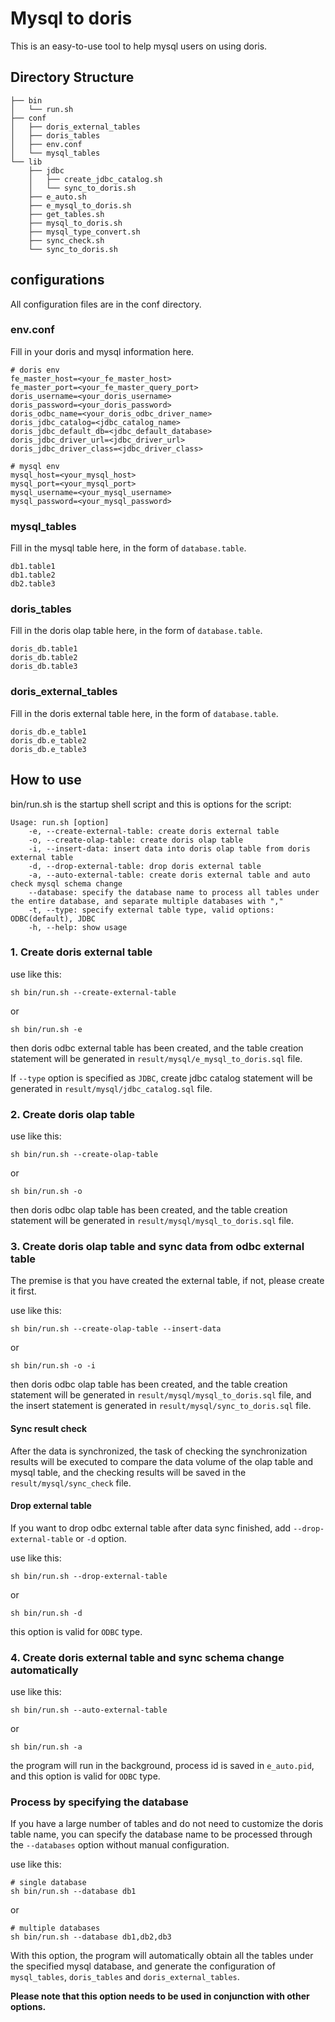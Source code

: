 <!-- 
Licensed to the Apache Software Foundation (ASF) under one
or more contributor license agreements.  See the NOTICE file
distributed with this work for additional information
regarding copyright ownership.  The ASF licenses this file
to you under the Apache License, Version 2.0 (the
"License"); you may not use this file except in compliance
with the License.  You may obtain a copy of the License at

  http://www.apache.org/licenses/LICENSE-2.0

Unless required by applicable law or agreed to in writing,
software distributed under the License is distributed on an
"AS IS" BASIS, WITHOUT WARRANTIES OR CONDITIONS OF ANY
KIND, either express or implied.  See the License for the
specific language governing permissions and limitations
under the License.
-->

# Mysql to doris

This is an easy-to-use tool to help mysql users on using doris.

## Directory Structure
```text
├── bin
│   └── run.sh
├── conf
│   ├── doris_external_tables
│   ├── doris_tables
│   ├── env.conf
│   └── mysql_tables
└── lib
    ├── jdbc
    │   ├── create_jdbc_catalog.sh
    │   └── sync_to_doris.sh
    ├── e_auto.sh
    ├── e_mysql_to_doris.sh
    ├── get_tables.sh
    ├── mysql_to_doris.sh
    ├── mysql_type_convert.sh
    ├── sync_check.sh
    └── sync_to_doris.sh
```

## configurations

All configuration files are in the conf directory.

### env.conf
Fill in your doris and mysql information here.
```text
# doris env
fe_master_host=<your_fe_master_host>
fe_master_port=<your_fe_master_query_port>
doris_username=<your_doris_username>
doris_password=<your_doris_password>
doris_odbc_name=<your_doris_odbc_driver_name>
doris_jdbc_catalog=<jdbc_catalog_name>
doris_jdbc_default_db=<jdbc_default_database>
doris_jdbc_driver_url=<jdbc_driver_url>
doris_jdbc_driver_class=<jdbc_driver_class>

# mysql env
mysql_host=<your_mysql_host>
mysql_port=<your_mysql_port>
mysql_username=<your_mysql_username>
mysql_password=<your_mysql_password>
```

### mysql_tables
Fill in the mysql table here, in the form of `database.table`.
```text
db1.table1
db1.table2
db2.table3
```

### doris_tables
Fill in the doris olap table here, in the form of `database.table`.
```text
doris_db.table1
doris_db.table2
doris_db.table3
```

### doris_external_tables
Fill in the doris external table here, in the form of `database.table`.
```text
doris_db.e_table1
doris_db.e_table2
doris_db.e_table3
```

## How to use
bin/run.sh is the startup shell script and this is options for the script:
```shell
Usage: run.sh [option]
    -e, --create-external-table: create doris external table
    -o, --create-olap-table: create doris olap table
    -i, --insert-data: insert data into doris olap table from doris external table
    -d, --drop-external-table: drop doris external table
    -a, --auto-external-table: create doris external table and auto check mysql schema change
    --database: specify the database name to process all tables under the entire database, and separate multiple databases with ","
    -t, --type: specify external table type, valid options: ODBC(default), JDBC
    -h, --help: show usage
```

### 1. Create doris external table
use like this: 
```shell
sh bin/run.sh --create-external-table
```
or
```shell
sh bin/run.sh -e
```
then doris odbc external table has been created, and the table creation statement will be generated in `result/mysql/e_mysql_to_doris.sql` file.

If `--type` option is specified as `JDBC`, create jdbc catalog statement will be generated in `result/mysql/jdbc_catalog.sql` file.

### 2. Create doris olap table
use like this:
```shell
sh bin/run.sh --create-olap-table
```
or
```shell
sh bin/run.sh -o
```
then doris odbc olap table has been created, and the table creation statement will be generated in `result/mysql/mysql_to_doris.sql` file.

### 3. Create doris olap table and sync data from odbc external table
The premise is that you have created the external table, if not, please create it first.

use like this:
```shell
sh bin/run.sh --create-olap-table --insert-data
```
or
```shell
sh bin/run.sh -o -i
```
then doris odbc olap table has been created, and the table creation statement will be generated in `result/mysql/mysql_to_doris.sql` file, and the insert statement is generated in `result/mysql/sync_to_doris.sql` file.

#### Sync result check
After the data is synchronized, the task of checking the synchronization results will be executed to compare the data volume of the olap table and mysql table, and the checking results will be saved in the `result/mysql/sync_check` file.

#### Drop external table
If you want to drop odbc external table after data sync finished, add `--drop-external-table` or `-d` option.

use like this:
```shell
sh bin/run.sh --drop-external-table
```
or
```shell
sh bin/run.sh -d
```

this option is valid for `ODBC` type.

### 4. Create doris external table and sync schema change automatically
use like this:
```shell
sh bin/run.sh --auto-external-table
```
or
```shell
sh bin/run.sh -a
```

the program will run in the background, process id is saved in `e_auto.pid`, and this option is valid for `ODBC` type.

### Process by specifying the database
If you have a large number of tables and do not need to customize the doris table name, you can specify the database name to be processed through the `--databases` option without manual configuration.

use like this:
```shell
# single database
sh bin/run.sh --database db1
```
or
```shell
# multiple databases 
sh bin/run.sh --database db1,db2,db3
```

With this option, the program will automatically obtain all the tables under the specified mysql database, and generate the configuration of `mysql_tables`, `doris_tables` and `doris_external_tables`.

**Please note that this option needs to be used in conjunction with other options.**
